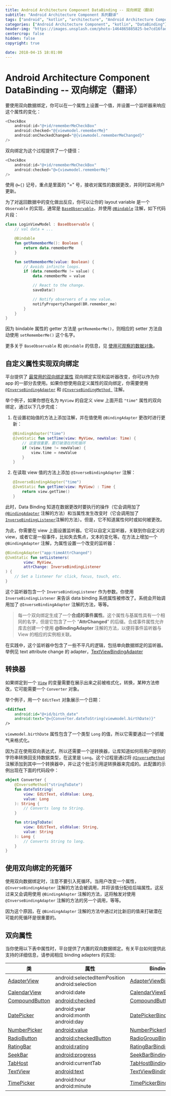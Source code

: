 ```yaml
---
title: Android Architecture Component DataBinding -- 双向绑定（翻译）
subtitle: "Android Architecture Component 系列翻译"
tags: ["android", "kotlin", "architecture", "Android Architecture Component", "aac", "ViewModel", "LiveData", "DataBinding", "Lifecycles"]
categories: ["Android Architecture Component", "kotlin", "DataBinding"]
header-img: "https://images.unsplash.com/photo-1464865885825-be7cd16fad8d?ixlib=rb-0.3.5&ixid=eyJhcHBfaWQiOjEyMDd9&s=996620e5a840fd2d82fc5bb137a1b4f7&auto=format&fit=crop&w=2250&q=80"
centercrop: false
hidden: false
copyright: true

date: 2018-04-15 18:01:00
---
```


# Android Architecture Component DataBinding -- 双向绑定（翻译）

要使用双向数据绑定，你可以在一个属性上设置一个值，并设置一个监听器来响应这个属性的变化：

```kotlin
<CheckBox
    android:id="@+id/rememberMeCheckBox"
    android:checked="@{viewmodel.rememberMe}"
    android:onCheckedChanged="@{viewmodel.rememberMeChanged}"
/>
```

双向绑定为这个过程提供了一个捷径：

```kotlin
<CheckBox
    android:id="@+id/rememberMeCheckBox"
    android:checked="@={viewmodel.rememberMe}"
/>
```

使用 `@={}` 记号，重点是里面的 "=" 号，接收对属性的数据更改，并同时监听用户更新。

为了对返回数据中的变化做出反应，你可以让你的 layout variable 是一个 `Observable` 的实现，通常是 [`BaseObservable`](https://developer.android.com/reference/android/databinding/BaseObservable)，并使用 [`@Bindable`](https://developer.android.com/reference/android/databinding/Bindable) 注解，如下代码片段：

```kotlin
class LoginViewModel : BaseObservable {
    // val data = ...

    @Bindable
    fun getRememberMe(): Boolean {
        return data.rememberMe
    }

    fun setRememberMe(value: Boolean) {
        // Avoids infinite loops.
        if (data.rememberMe != value) {
            data.rememberMe = value

            // React to the change.
            saveData()

            // Notify observers of a new value.
            notifyPropertyChanged(BR.remember_me)
        }
    }
}
```

因为 bindable 属性的 getter 方法是 `getRememberMe()`，则相应的 setter 方法自动使用 `setRememberMe()` 这个名字。

更多关于 `BaseObservable` 和 `@Bindable` 的信息，见 [使用可观察的数据对象](https://developer.android.com/topic/libraries/data-binding/observability)。

## 自定义属性实现双向绑定

平台提供了 [最常用的双向绑定属性](https://developer.android.com/topic/libraries/data-binding/two-way#two-way-attributes) 双向绑定实现和监听器改变，你可以作为你 app 的一部分去使用。如果你想使用自定义属性的双向绑定，你需要使用 [`@InverseBindingAdapter`](https://developer.android.com/reference/android/databinding/InverseBindingAdapter) 和 [`@InverseBindingMethod `](https://developer.android.com/reference/android/databinding/InverseBindingMethod) 注解。

举个例子，如果你想在名为 `MyView` 的自定义 view 上面开启 `"time"` 属性的双向绑定，通过以下几步完成：

1. 在设置初始值的方法上添加注解，并在值使用 `@BindingAdapter` 更改时进行更新：

    ```kotlin
    @BindingAdapter("time")
    @JvmStatic fun setTime(view: MyView, newValue: Time) {
        // 这里很重要，要打破潜在的死循环
        if (view.time != newValue) {
            view.time = newValue
        }
    }
    ```

2. 在读取 view 值的方法上添加 `@InverseBindingAdapter` 注解：

    ```kotlin
    @InverseBindingAdapter("time")
    @JvmStatic fun getTime(view: MyView) : Time {
        return view.getTime()
    }
    ```

此时，Data Binding 知道在数据更改时要执行的操作（它会调用加了 [`@BindingAdapter`](https://developer.android.com/reference/android/databinding/BindingAdapter) 注解的方法）和当属性发生改变时（它会调用加了[`InverseBindingListener`](https://developer.android.com/reference/android/databinding/InverseBindingListener)注解的方法）。但是，它不知道属性何时或如何被更改。

为此，你需要在 view 上面设置监听器。它可以自定义监听器，关联到你自定义的 view，或者它是一般事件，比如失去焦点，文本的变化等。在方法上增加一个 `@BindingAdapter` 注解，为属性设置一个改变的监听器：

```kotlin
@BindingAdapter("app:timeAttrChanged")
@JvmStatic fun setListeners(
        view: MyView,
        attrChange: InverseBindingListener
) {
    // Set a listener for click, focus, touch, etc.
}
```

这个监听器包含一个 `InverseBindingListener` 作为参数。你使用 `InverseBindingListener` 来告诉 data binding 系统属性被修改了。系统会开始调用加了 `@InverseBindingAdapter` 注解的方法，等等。

> 每一个双向绑定生成了一个**合成的事件属性**。这个属性与基属性具有一个相同的名字，但是它包含了一个 “**AttrChanged**” 的后缀。合成事件属性允许库去创建一个使用 **@BindingAdapter** 注解的方法，以便将事件监听器与 View 的相应的实例相关联。

在实践中，这个监听器中包含了一些不平凡的逻辑，包括单向数据绑定的监听器。举例见 text attribute change 的 adapter，[TextViewBindingAdapter](https://android.googlesource.com/platform/frameworks/data-binding/+/3b920788e90bb0abe615a5d5c899915f0014444b/extensions/baseAdapters/src/main/java/android/databinding/adapters/TextViewBindingAdapter.java#344)

## 转换器

如果绑定到一个 [`View`](https://developer.android.com/reference/android/view/View) 的变量需要在展示出来之前被格式化，转换，某种方法修改，它可能需要一个 `Converter` 对象。

举个例子，用一个 `EditText` 对象展示一个日期：

```xml
<EditText
    android:id="@+id/birth_date"
    android:text="@={Converter.dateToString(viewmodel.birthDate)}"
/>
```

`viewmodel.birthDate` 属性包含了一个类型 `Long` 的值，所以它需要通过一个抓暖气来格式化。

因为正在使用双向表达式，所以还需要一个逆转换器，让库知道如何将用户提供的字符串转换回支持数据类型，在这里是 `Long`。这个过程是通过将 [`@InverseMethod`](https://developer.android.com/reference/android/databinding/InverseMethod) 注解添加到其中一个转换器中，并让这个批注引用逆转换器来完成的。此配置的示例出现在下面的代码段中：

```kotlin
object Converter {
    @InverseMethod("stringToDate")
    fun dateToString(
        view: EditText, oldValue: Long,
        value: Long
    ): String {
        // Converts long to String.
    }

    fun stringToDate(
        view: EditText, oldValue: String,
        value: String
    ): Long {
        // Converts String to long.
    }
}
```

## 使用双向绑定的死循环

使用双向数据绑定时，注意不要引入死循环。当用户改变一个属性，`@InverseBindingAdapter` 注解的方法会被调用，并将该值分配给后端属性。这反过来又会调用使用 `@BindingAdapter` 注解的方法，这将触发对使用 `@InverseBindingAdapter` 注解的方法的另一个调用，等等。

因为这个原因，在 `@BindingAdapter` 注解的方法中通过对比新旧的值来打破潜在可能的死循环是很重要的。

## 双向属性

当你使用以下表中属性时，平台提供了内置的双向数据绑定。有关平台如何提供此支持的详细信息，请参阅相应 binding adapters 的实现:

|类|属性|Binding Adapter|
|---|---|---|
|[AdapterView](https://developer.android.com/reference/android/widget/AdapterView)|android:selectedItemPosition<br/>android:selection|[AdapterViewBindingAdapter](https://android.googlesource.com/platform/frameworks/data-binding/+/3b920788e90bb0abe615a5d5c899915f0014444b/extensions/baseAdapters/src/main/java/android/databinding/adapters/AdapterViewBindingAdapter.java)|
|[CalendarView](https://developer.android.com/reference/android/widget/CalendarView)|android:date|[CalendarViewBindingAdapter](https://android.googlesource.com/platform/frameworks/data-binding/+/3b920788e90bb0abe615a5d5c899915f0014444b/extensions/baseAdapters/src/main/java/android/databinding/adapters/CalendarViewBindingAdapter.java)|
|[CompoundButton](https://developer.android.com/reference/android/widget/CompoundButton)|[android:checked](https://developer.android.com/reference/android/R.attr#checked)|[CompoundButtonBindingAdapter](https://android.googlesource.com/platform/frameworks/data-binding/+/3b920788e90bb0abe615a5d5c899915f0014444b/extensions/baseAdapters/src/main/java/android/databinding/adapters/CompoundButtonBindingAdapter.java)|
|[DatePicker](https://developer.android.com/reference/android/widget/DatePicker)|android:year<br/>android:month<br/>android:day|[DatePickerBindingAdapter](https://android.googlesource.com/platform/frameworks/data-binding/+/3b920788e90bb0abe615a5d5c899915f0014444b/extensions/baseAdapters/src/main/java/android/databinding/adapters/DatePickerBindingAdapter.java)|
|[NumberPicker](https://developer.android.com/reference/android/widget/NumberPicker)|[android:value](https://developer.android.com/reference/android/R.attr#value)|[NumberPickerBindingAdapter](https://android.googlesource.com/platform/frameworks/data-binding/+/3b920788e90bb0abe615a5d5c899915f0014444b/extensions/baseAdapters/src/main/java/android/databinding/adapters/NumberPickerBindingAdapter.java)|
|[RadioButton](https://developer.android.com/reference/android/widget/RadioButton)|[android:checkedButton](https://developer.android.com/reference/android/R.attr#checkedButton)|[RadioGroupBindingAdapter](https://android.googlesource.com/platform/frameworks/data-binding/+/3b920788e90bb0abe615a5d5c899915f0014444b/extensions/baseAdapters/src/main/java/android/databinding/adapters/RadioGroupBindingAdapter.java)|
|[RatingBar](https://developer.android.com/reference/android/widget/RatingBar)|[android:rating](https://developer.android.com/reference/android/R.attr#rating)|[RatingBarBindingAdapter](https://android.googlesource.com/platform/frameworks/data-binding/+/3b920788e90bb0abe615a5d5c899915f0014444b/extensions/baseAdapters/src/main/java/android/databinding/adapters/RatingBarBindingAdapter.java)|
|[SeekBar](https://developer.android.com/reference/android/widget/SeekBar)|[android:progress](https://developer.android.com/reference/android/R.attr#progress)|[SeekBarBindingAdapter](https://android.googlesource.com/platform/frameworks/data-binding/+/3b920788e90bb0abe615a5d5c899915f0014444b/extensions/baseAdapters/src/main/java/android/databinding/adapters/SeekBarBindingAdapter.java)|
|[TabHost](https://developer.android.com/reference/android/widget/TabHost)|android:currentTab|[TabHostBindingAdapter](https://android.googlesource.com/platform/frameworks/data-binding/+/3b920788e90bb0abe615a5d5c899915f0014444b/extensions/baseAdapters/src/main/java/android/databinding/adapters/TabHostBindingAdapter.java)|
|[TextView](https://developer.android.com/reference/android/widget/TextView)|[android:text](https://developer.android.com/reference/android/R.attr#text)|[TextViewBindingAdapter](https://android.googlesource.com/platform/frameworks/data-binding/+/3b920788e90bb0abe615a5d5c899915f0014444b/extensions/baseAdapters/src/main/java/android/databinding/adapters/TextViewBindingAdapter.java)|
|[TimePicker](https://developer.android.com/reference/android/widget/TimePicker)|	android:hour<br/>android:minute|[TimePickerBindingAdapter](https://android.googlesource.com/platform/frameworks/data-binding/+/3b920788e90bb0abe615a5d5c899915f0014444b/extensions/baseAdapters/src/main/java/android/databinding/adapters/TimePickerBindingAdapter.java)|





